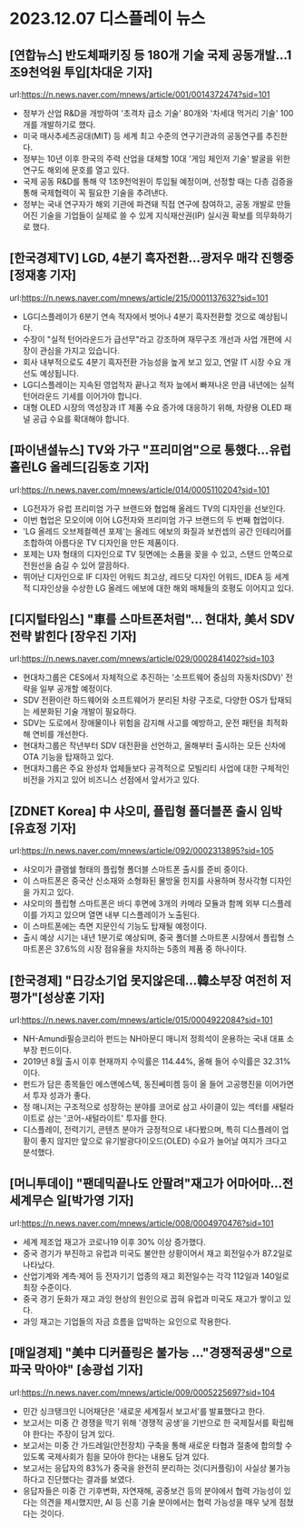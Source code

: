 # 2023.12.07 디스플레이 뉴스

## [연합뉴스] 반도체패키징 등 180개 기술 국제 공동개발…1조9천억원 투입[차대운 기자]
url:https://n.news.naver.com/mnews/article/001/0014372474?sid=101
- 정부가 산업 R&D을 개방하여 '초격차 급소 기술' 80개와 '차세대 먹거리 기술' 100개를 개발하기로 했다.
- 미국 매사추세츠공대(MIT) 등 세계 최고 수준의 연구기관과의 공동연구를 추진한다.
- 정부는 10년 이후 한국의 주력 산업을 대체할 10대 '게임 체인저 기술' 발굴을 위한 연구도 해외에 문호를 열고 있다.
- 국제 공동 R&D를 통해 약 1조9천억원이 투입될 예정이며, 선정할 때는 다층 검증을 통해 국제협력이 꼭 필요한 기술을 추려낸다.
- 정부는 국내 연구자가 해외 기관에 파견돼 직접 연구에 참여하고, 공동 개발로 만들어진 기술을 기업들이 실제로 쓸 수 있게 지식재산권(IP) 실시권 확보를 의무화하기로 했다.

## [한국경제TV] LGD, 4분기 흑자전환…광저우 매각 진행중 [정재홍 기자]
url:https://n.news.naver.com/mnews/article/215/0001137632?sid=101
- LG디스플레이가 6분기 연속 적자에서 벗어나 4분기 흑자전환할 것으로 예상됩니다.
- 수장이 "실적 턴어라운드가 급선무"라고 강조하며 재무구조 개선과 사업 개편에 시장이 관심을 가지고 있습니다.
- 회사 내부적으로도 4분기 흑자전환 가능성을 높게 보고 있고, 연말 IT 시장 수요 개선도 예상됩니다.
- LG디스플레이는 지속된 영업적자 끝나고 적자 늪에서 빠져나온 만큼 내년에는 실적 턴어라운드 기세를 이어가야 합니다.
- 대형 OLED 시장의 역성장과 IT 제품 수요 증가에 대응하기 위해, 차량용 OLED 패널 공급 수요를 확대해야 합니다.

## [파이낸셜뉴스] TV와 가구 "프리미엄"으로 통했다…유럽 홀린LG 올레드[김동호 기자]
url:https://n.news.naver.com/mnews/article/014/0005110204?sid=101
- LG전자가 유럽 프리미엄 가구 브랜드와 협업해 올레드 TV의 디자인을 선보인다.
- 이번 협업은 모오이에 이어 LG전자와 프리미엄 가구 브랜드의 두 번째 협업이다.
- 'LG 올레드 오브제컬렉션 포제'는 올레드 에보의 화질과 보컨셉의 공간 인테리어를 조합하여 아름다운 TV 디자인을 만든 제품이다.
- 포제는 U자 형태의 디자인으로 TV 뒷면에는 소품을 꽂을 수 있고, 스탠드 안쪽으로 전원선을 숨길 수 있어 깔끔하다.
- 뛰어난 디자인으로 IF 디자인 어워드 최고상, 레드닷 디자인 어워드, IDEA 등 세계적 디자인상을 수상한 LG 올레드 에보에 대한 해외 매체들의 호평도 이어지고 있다.

## [디지털타임스] "車를 스마트폰처럼"… 현대차, 美서 SDV 전략 밝힌다 [장우진 기자]
url:https://n.news.naver.com/mnews/article/029/0002841402?sid=103
- 현대차그룹은 CES에서 자체적으로 추진하는 '소프트웨어 중심의 자동차(SDV)' 전략을 일부 공개할 예정이다.
- SDV 전환이란 하드웨어와 소프트웨어가 분리된 차량 구조로, 다양한 OS가 탑재되는 세분화된 기술 개발이 필요하다.
- SDV는 도로에서 장애물이나 위험을 감지해 사고를 예방하고, 운전 패턴을 최적화 해 연비를 개선한다.
- 현대차그룹은 작년부터 SDV 대전환을 선언하고, 올해부터 출시하는 모든 신차에 OTA 기능을 탑재하고 있다.
- 현대차그룹은 주요 완성차 업체들보다 공격적으로 모빌리티 사업에 대한 구체적인 비전을 가지고 있어 비즈니스 선점에서 앞서가고 있다.

## [ZDNET Korea] 中 샤오미, 플립형 폴더블폰 출시 임박[유효정 기자]
url:https://n.news.naver.com/mnews/article/092/0002313895?sid=105
- 샤오미가 클램쉘 형태의 플립형 폴더블 스마트폰 출시를 준비 중이다.
- 이 스마트폰은 중국산 신소재와 소형화된 물방울 힌지를 사용하며 정사각형 디자인을 가지고 있다.
- 샤오미의 플립형 스마트폰은 바디 후면에 3개의 카메라 모듈과 함께 외부 디스플레이를 가지고 있으며 열면 내부 디스플레이가 노출된다.
- 이 스마트폰에는 측면 지문인식 기능도 탑재될 예정이다.
- 출시 예상 시기는 내년 1분기로 예상되며, 중국 폴더블 스마트폰 시장에서 플립형 스마트폰은 37.6%의 시장 점유율을 차지하는 5종의 제품 중 하나이다.

## [한국경제] "日강소기업 못지않은데…韓소부장 여전히 저평가"[성상훈 기자]
url:https://n.news.naver.com/mnews/article/015/0004922084?sid=101
- NH-Amundi필승코리아 펀드는 NH아문디 매니저 정희석이 운용하는 국내 대표 소부장 펀드이다.
- 2019년 8월 출시 이후 현재까지 수익률은 114.44%, 올해 들어 수익률은 32.31%이다.
- 펀드가 담은 종목들인 에스앤에스텍, 동진쎄미켐 등이 올 들어 고공행진을 이어가면서 투자 성과가 좋다.
- 정 매니저는 구조적으로 성장하는 분야를 코어로 삼고 사이클이 있는 섹터를 새털라이트로 삼는 '코어-새털라이트' 투자를 한다.
- 디스플레이, 전력기기, 콘텐츠 분야가 긍정적으로 내다봤으며, 특히 디스플레이 업황이 좋지 않지만 앞으로 유기발광다이오드(OLED) 수요가 늘어날 여지가 크다고 분석했다.

## [머니투데이] "팬데믹끝나도 안팔려"재고가 어마어마…전세계무슨 일[박가영 기자]
url:https://n.news.naver.com/mnews/article/008/0004970476?sid=101
- 세계 제조업 재고가 코로나19 이후 30% 이상 증가했다.
- 중국 경기가 부진하고 유럽과 미국도 불안한 상황이어서 재고 회전일수가 87.2일로 나타났다.
- 산업기계와 계측·제어 등 전자기기 업종의 재고 회전일수는 각각 112일과 140일로 최장 수준이다.
- 중국 경기 둔화가 재고 과잉 현상의 원인으로 꼽혀 유럽과 미국도 재고가 쌓이고 있다.
- 과잉 재고는 기업들의 자금 흐름을 압박하는 요인으로 작용한다.

## [매일경제] "美中 디커플링은 불가능 …"경쟁적공생"으로 파국 막아야" [송광섭 기자]
url:https://n.news.naver.com/mnews/article/009/0005225697?sid=104
- 민간 싱크탱크인 니어재단은 '새로운 세계질서 보고서'를 발표했다고 한다.
- 보고서는 미중 간 경쟁을 막기 위해 '경쟁적 공생'을 기반으로 한 국제질서를 확립해야 한다는 주장이 담겨 있다.
- 보고서는 미중 간 가드레일(안전장치) 구축을 통해 새로운 타협과 절충에 합의할 수 있도록 국제사회가 힘을 모아야 한다는 내용도 담겨 있다.
- 보고서는 응답자의 83%가 중국을 완전히 분리하는 것(디커플링)이 사실상 불가능하다고 진단했다는 결과를 보였다.
- 응답자들은 미중 간 기후변화, 자연재해, 공중보건 등의 분야에서 협력 가능성이 있다는 의견을 제시했지만, AI 등 신흥 기술 분야에서는 협력 가능성을 매우 낮게 점쳤다는 것이다.